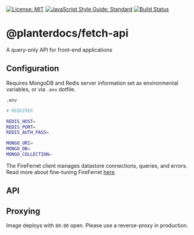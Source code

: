 [![License: MIT](https://img.shields.io/badge/license-MIT-blue)](https://opensource.org/licenses/MIT)
[![JavaScript Style Guide: Standard](https://img.shields.io/badge/code_style-standard-brightgreen.svg)](https://standardjs.com/ 'JavaScript Standard Style')
[![Build Status](https://travis-ci.com/planterdocs/fetch-api.svg?branch=master)](https://travis-ci.com/planterdocs/fetch-api)

# @planterdocs/fetch-api

A query-only API for front-end applications

## Configuration

Requires MongoDB and Redis server information set as environmental variables, or via `.env` dotfile.

`.env`

```sh
# REQUIRED

REDIS_HOST=
REDIS_PORT=
REDIS_AUTH_PASS=

MONGO_URI=
MONGO_DB=
MONGO_COLLECTION=
```

The FireFerret client manages datastore connections, queries, and errors. Read more about fine-tuning FireFerret [here](https://github.com/mster/fireferret#fireferret).

## API

## Proxying

Image deploys with `80:80` open. Please use a reverse-proxy in production.
